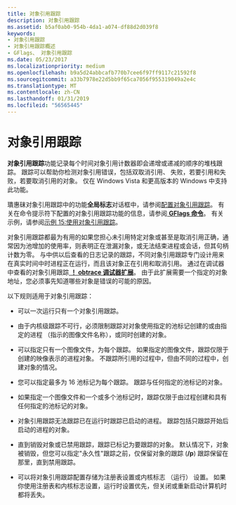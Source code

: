 ```yaml
---
title: 对象引用跟踪
description: 对象引用跟踪
ms.assetid: b5af0ab0-954b-4da1-a074-df88d2d039f8
keywords:
- 对象引用跟踪
- 对象引用跟踪概述
- GFlags、 对象引用跟踪
ms.date: 05/23/2017
ms.localizationpriority: medium
ms.openlocfilehash: b9a5d24abbcafb770b7cee6f97ff9117c21592f8
ms.sourcegitcommit: a33b7978e22d5bb9f65ca7056f955319049a2e4c
ms.translationtype: MT
ms.contentlocale: zh-CN
ms.lasthandoff: 01/31/2019
ms.locfileid: "56565445"
---
```

# <a name="object-reference-tracing"></a>对象引用跟踪


**对象引用跟踪**功能记录每个时间对象引用计数器即会递增或递减的顺序的堆栈跟踪。 跟踪可以帮助你检测对象引用错误，包括双取消引用、 失败，若要引用和失败，若要取消引用的对象。 仅在 Windows Vista 和更高版本的 Windows 中支持此功能。

璝惠砞对象引用跟踪中的功能**全局标志**对话框中，请参阅[配置对象引用跟踪](configuring-object-reference-tracing.md)。 有关在命令提示符下配置的对象引用跟踪功能的信息，请参阅[ **GFlags 命令**](gflags-commands.md)。 有关示例，请参阅[示例 15:使用对象引用跟踪](example-15--using-object-reference-tracing.md)。

对象引用跟踪都最为有用的如果您担心未引用特定对象或甚至是取消引用正确，通常因为池增加的使用率，则表明正在泄漏对象，或无法结束进程或会话，但其句柄计数为零。 与中供以后查看的日志记录的跟踪，不同对象引用跟踪专门设计用来在真实时间中时进程正在运行，而且该对象正在引用和取消引用。 通过在调试器中查看的对象引用跟踪[ **！ obtrace 调试器扩展**](-obtrace.md)。 由于此扩展需要一个指定的对象地址，您必须事先知道哪些对象是错误的可能的原因。

以下规则适用于对象引用跟踪：

-   可以一次运行只有一个对象引用跟踪。

-   由于内核级跟踪不可行，必须限制跟踪对对象使用指定的池标记创建的或由指定的进程 （指示的图像文件名称），或同时创建的对象。

-   可以指定只有一个图像文件，为每个跟踪。 如果指定的图像文件，跟踪仅限于创建的映像表示的进程对象。 不跟踪所引用的过程中，但由不同的过程中，创建对象的情况。

-   您可以指定最多为 16 池标记为每个跟踪。 跟踪与任何指定的池标记的对象。

-   如果指定一个图像文件和一个或多个池标记时，跟踪仅限于由过程创建和具有任何指定的池标记的对象。

-   对象引用跟踪无法跟踪已在运行时跟踪已启动的进程。 跟踪包括只跟踪开始后启动的进程的对象。

-   直到销毁对象或已禁用跟踪，跟踪已标记为要跟踪的对象。 默认情况下，对象被销毁，但您可以指定"永久性"跟踪之前，仅保留对象的跟踪 (**/p**) 跟踪保留在那里，直到禁用跟踪。

-   可以将对象引用跟踪配置存储为注册表设置或内核标志 （运行） 设置。 如果你使用注册表和内核标志设置，运行时设置优先，但关闭或重新启动计算机时都将丢失。

 

 





